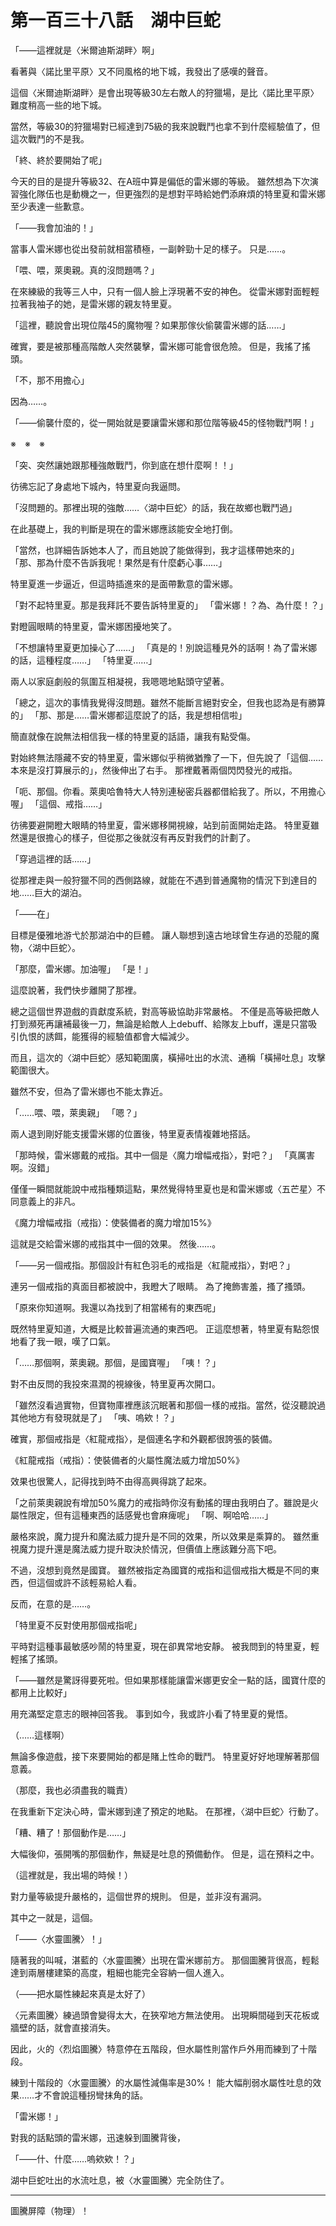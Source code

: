 # 第一百三十八話　湖中巨蛇

「――這裡就是〈米爾迪斯湖畔〉啊」

看著與〈諾比里平原〉又不同風格的地下城，我發出了感嘆的聲音。

這個〈米爾迪斯湖畔〉是會出現等級30左右敵人的狩獵場，是比〈諾比里平原〉難度稍高一些的地下城。

當然，等級30的狩獵場對已經達到75級的我來說戰鬥也拿不到什麼經驗值了，但這次戰鬥的不是我。

「終、終於要開始了呢」

今天的目的是提升等級32、在A班中算是偏低的雷米娜的等級。
雖然想為下次演習強化隊伍也是動機之一，但更強烈的是想對平時給她們添麻煩的特里夏和雷米娜至少表達一些歉意。

「――我會加油的！」

當事人雷米娜也從出發前就相當積極，一副幹勁十足的樣子。
只是……。

「喂、喂，萊奧親。真的沒問題嗎？」

在來練級的我等三人中，只有一個人臉上浮現著不安的神色。
從雷米娜對面輕輕拉著我袖子的她，是雷米娜的親友特里夏。

「這裡，聽說會出現位階45的魔物喔？如果那傢伙偷襲雷米娜的話……」

確實，要是被那種高階敵人突然襲擊，雷米娜可能會很危險。
但是，我搖了搖頭。

「不，那不用擔心」

因為……。

「――偷襲什麼的，從一開始就是要讓雷米娜和那位階等級45的怪物戰鬥啊！」

※　※　※

「突、突然讓她跟那種強敵戰鬥，你到底在想什麼啊！！」

彷彿忘記了身處地下城內，特里夏向我逼問。

「沒問題的。那裡出現的強敵……〈湖中巨蛇〉的話，我在故鄉也戰鬥過」

在此基礎上，我的判斷是現在的雷米娜應該能安全地打倒。

「當然，也詳細告訴她本人了，而且她說了能做得到，我才這樣帶她來的」
「那、那為什麼不告訴我呢！果然是有什麼虧心事……」

特里夏進一步逼近，但這時插進來的是面帶歉意的雷米娜。

「對不起特里夏。那是我拜託不要告訴特里夏的」
「雷米娜！？為、為什麼！？」

對瞪圓眼睛的特里夏，雷米娜困擾地笑了。

「不想讓特里夏更加操心了……」
「真是的！別說這種見外的話啊！為了雷米娜的話，這種程度……」
「特里夏……」

兩人以家庭劇般的氛圍互相凝視，我嗯嗯地點頭守望著。

「總之，這次的事情我覺得沒問題。雖然不能斷言絕對安全，但我也認為是有勝算的」
「那、那是……雷米娜都這麼說了的話，我是想相信啦」

簡直就像在說無法相信我一樣的特里夏的話語，讓我有點受傷。

對始終無法隱藏不安的特里夏，雷米娜似乎稍微猶豫了一下，但先說了「這個……本來是沒打算展示的」，然後伸出了右手。
那裡戴著兩個閃閃發光的戒指。

「呃、那個。你看。萊奧哈魯特大人特別連秘密兵器都借給我了。所以，不用擔心喔」
「這個、戒指……」

彷彿要避開瞪大眼睛的特里夏，雷米娜移開視線，站到前面開始走路。
特里夏雖然還是很擔心的樣子，但從那之後就沒有再反對我們的計劃了。

「穿過這裡的話……」

從那裡走與一般狩獵不同的西側路線，就能在不遇到普通魔物的情況下到達目的地……巨大的湖泊。

「――在」

目標是優雅地游弋於那湖泊中的巨體。
讓人聯想到遠古地球曾生存過的恐龍的魔物，〈湖中巨蛇〉。

「那麼，雷米娜。加油喔」
「是！」

這麼說著，我們快步離開了那裡。

總之這個世界遊戲的貢獻度系統，對高等級協助非常嚴格。
不僅是高等級把敵人打到瀕死再讓補最後一刀，無論是給敵人上debuff、給隊友上buff，還是只當吸引仇恨的誘餌，能獲得的經驗值都會大幅減少。

而且，這次的〈湖中巨蛇〉感知範圍廣，橫掃吐出的水流、通稱「橫掃吐息」攻擊範圍很大。

雖然不安，但為了雷米娜也不能太靠近。

「……喂、喂，萊奧親」
「嗯？」

兩人退到剛好能支援雷米娜的位置後，特里夏表情複雜地搭話。

「那時候，雷米娜戴的戒指。其中一個是〈魔力增幅戒指〉，對吧？」
「真厲害啊。沒錯」

僅僅一瞬間就能說中戒指種類這點，果然覺得特里夏也是和雷米娜或〈五芒星〉不同意義上的非凡。

《魔力增幅戒指（戒指）：使裝備者的魔力增加15%》

這就是交給雷米娜的戒指其中一個的效果。
然後……。

「――另一個戒指。那個設計有紅色羽毛的戒指是〈紅龍戒指〉，對吧？」

連另一個戒指的真面目都被說中，我瞪大了眼睛。
為了掩飾害羞，搔了搔頭。

「原來你知道啊。我還以為找到了相當稀有的東西呢」

既然特里夏知道，大概是比較普遍流通的東西吧。
正這麼想著，特里夏有點怨恨地看了我一眼，嘆了口氣。

「……那個啊，萊奧親。那個，是國寶喔」
「咦！？」

對不由反問的我投來濕潤的視線後，特里夏再次開口。

「雖然沒看過實物，但寶物庫裡應該沉眠著和那個一樣的戒指。當然，從沒聽說過其他地方有發現就是了」
「咦、嗚欸！？」

確實，那個戒指是〈紅龍戒指〉，是個連名字和外觀都很誇張的裝備。

《紅龍戒指（戒指）：使裝備者的火屬性魔法威力增加50%》

效果也很驚人，記得找到時不由得高興得跳了起來。

「之前萊奧親說有增加50%魔力的戒指時你沒有動搖的理由我明白了。雖說是火屬性限定，但有這種東西的話感覺也會麻痺呢」
「啊、啊哈哈……」

嚴格來說，魔力提升和魔法威力提升是不同的效果，所以效果是乘算的。
雖然重視魔力提升還是魔法威力提升取決於情況，但價值上應該難分高下吧。

不過，沒想到竟然是國寶。
雖然被指定為國寶的戒指和這個戒指大概是不同的東西，但這個或許不該輕易給人看。

反而，在意的是……。

「特里夏不反對使用那個戒指呢」

平時對這種事最敏感吵鬧的特里夏，現在卻異常地安靜。
被我問到的特里夏，輕輕搖了搖頭。

「――雖然是驚訝得要死啦。但如果那樣能讓雷米娜更安全一點的話，國寶什麼的都用上比較好」

用充滿堅定意志的眼神回答我。
事到如今，我或許小看了特里夏的覺悟。

（……這樣啊）

無論多像遊戲，接下來要開始的都是賭上性命的戰鬥。
特里夏好好地理解著那個意義。

（那麼，我也必須盡我的職責）

在我重新下定決心時，雷米娜到達了預定的地點。
在那裡，〈湖中巨蛇〉行動了。

「糟、糟了！那個動作是……」

大幅後仰，張開嘴的那個動作，無疑是吐息的預備動作。
但是，這在預料之中。

（這裡就是，我出場的時候！）

對力量等級提升嚴格的，這個世界的規則。
但是，並非沒有漏洞。

其中之一就是，這個。

「――〈水靈圖騰〉！」

隨著我的叫喊，湛藍的〈水靈圖騰〉出現在雷米娜前方。
那個圖騰背很高，輕鬆達到兩層樓建築的高度，粗細也能完全容納一個人進入。

（――把水屬性練起來真是太好了）

〈元素圖騰〉練過頭會變得太大，在狹窄地方無法使用。
出現瞬間碰到天花板或牆壁的話，就會直接消失。

因此，火的〈烈焰圖騰〉特意停在五階段，但水屬性則當作戶外用而練到了十階段。

練到十階段的〈水靈圖騰〉的水屬性減傷率是30%！
能大幅削弱水屬性吐息的效果……才不會說這種拐彎抹角的話。

「雷米娜！」

對我的話點頭的雷米娜，迅速躲到圖騰背後，

「――什、什麼……嗚欸欸！？」

湖中巨蛇吐出的水流吐息，被〈水靈圖騰〉完全防住了。

---

圖騰屏障（物理）！